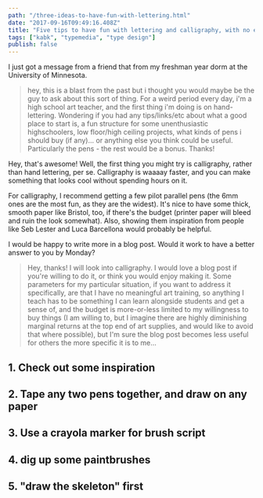 ```yaml
---
path: "/three-ideas-to-have-fun-with-lettering.html"
date: "2017-09-16T09:49:16.408Z" 
title: "Five tips to have fun with lettering and calligraphy, with no experience or budget"
tags: ["kabk", "typemedia", "type design"]
publish: false
---
```


I just got a message from a friend that from my freshman year dorm at the University of Minnesota.

> hey, this is a blast from the past but i thought you would maybe be the guy to ask about this sort of thing. For a weird period every day, i'm a high school art teacher, and the first thing i'm doing is on hand-lettering. Wondering if you had any tips/links/etc about what a good place to start is, a fun structure for some unenthusiastic highschoolers, low floor/high ceiling projects, what kinds of pens i should buy (if any)... or anything else you think could be useful. Particularly the pens - the rest would be a bonus. Thanks!


Hey, that's awesome! Well, the first thing you might try is calligraphy, rather than hand lettering, per se. Calligraphy is waaaay faster, and you can make something that looks cool without spending hours on it. 

For calligraphy, I recommend getting a few pilot parallel pens (the 6mm ones are the most fun, as they are the widest). It's nice to have some thick, smooth paper like Bristol, too, if there's the budget (printer paper will bleed and ruin the look somewhat). Also, showing them inspiration from people like Seb Lester and Luca Barcellona would probably be helpful. 

I would be happy to write more in a blog post. Would it work to have a better answer to you by Monday?

> Hey, thanks! I will look into calligraphy. I would love a blog post if you're willing to do it, or think you would enjoy making it. Some parameters for my particular situation, if you want to address it specifically, are that I have no meaningful art training, so anything I teach has to be something I can learn alongside students and get a sense of, and the budget is more-or-less limited to my willingness to buy things (I am willing to, but I imagine there are highly diminishing marginal returns at the top end of art supplies, and would like to avoid that where possible), but I'm sure the blog post becomes less useful for others the more specific it is to me...

## 1. Check out some inspiration 

## 2. Tape any two pens together, and draw on any paper

## 3. Use a crayola marker for brush script

## 4. dig up some paintbrushes

## 5. "draw the skeleton" first
